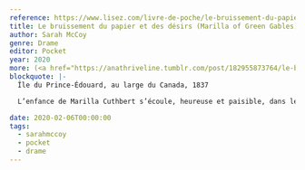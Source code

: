 ```yaml
---
reference: https://www.lisez.com/livre-de-poche/le-bruissement-du-papier-et-des-desirs/9782266291798
title: Le bruissement du papier et des désirs (Marilla of Green Gables)
author: Sarah McCoy
genre: Drame
editor: Pocket
year: 2020
more: (<a href="https://anathriveline.tumblr.com/post/182955873764/le-bruissement-du-papier-et-des-d%C3%A9sirs-marilla-of">Michel Lafon</a>, 2019)
blockquote: |-
  Île du Prince-Édouard, au large du Canada, 1837

  L’enfance de Marilla Cuthbert s’écoule, heureuse et paisible, dans le cadre enchanteur de la campagne, avec ses parents et son frère aîné, Matthew. À la mort brutale de sa mère adorée, Marilla se jure de veiller toujours sur son père et son frère. Mais aussi sur tous ces orphelins, ces fugitifs noirs-américains qui, traqués par les chasseurs d’esclaves, débarquent sur leurs côtes. Fidèle à ses principes, cette jeune femme éprise de liberté jettera toutes ses forces dans la bataille – au prix de ses désirs, au péril de sa vie…

date: 2020-02-06T00:00:00
tags:
  - sarahmccoy
  - pocket
  - drame
---
```

